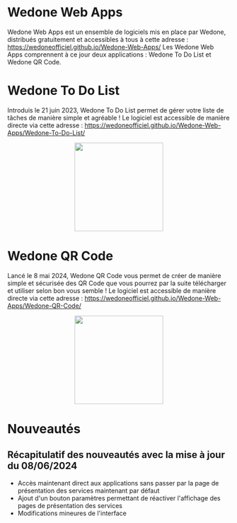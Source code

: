 # Wedone Web Apps

Wedone Web Apps est un ensemble de logiciels mis en place par Wedone, distribués gratuitement et accessibles à tous à cette adresse : https://wedoneofficiel.github.io/Wedone-Web-Apps/
Les Wedone Web Apps comprennent à ce jour deux applications : Wedone To Do List et Wedone QR Code.

# Wedone To Do List

Introduis le 21 juin 2023, Wedone To Do List permet de gérer votre liste de tâches de manière simple et agréable  ! Le logiciel est accessible de manière directe via cette adresse : https://wedoneofficiel.github.io/Wedone-Web-Apps/Wedone-To-Do-List/
<p align="center">
  <img src="https://wedoneofficiel.github.io/Wedone-Web-Apps/logo-todo.png" width="200" height="200" />
</p>

# Wedone QR Code

Lancé le 8 mai 2024, Wedone QR Code vous permet de créer de manière simple et sécurisée des QR Code que vous pourrez par la suite télécharger et utiliser selon bon vous semble ! Le logiciel est accessible de manière directe via cette adresse : https://wedoneofficiel.github.io/Wedone-Web-Apps/Wedone-QR-Code/
<p align="center">
  <img src="https://wedoneofficiel.github.io/Wedone-Web-Apps/logo-qr.png" width="200" height="200" />
</p>

# Nouveautés
## Récapitulatif des nouveautés avec la mise à jour du 08/06/2024
- Accès maintenant direct aux applications sans passer par la page de présentation des services maintenant par défaut
- Ajout d'un bouton paramètres permettant de réactiver l'affichage des pages de présentation des services
- Modifications mineures de l'interface
